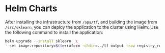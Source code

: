# Helm Charts


After installing the infrastructure from `/ops/tf`, and building the image from 
`/src/sklearn`, you can deploy the application to the cluster using Helm. 
Use the following command to install the application:

```bash
helm upgrade --install sklearn  \
--set image.repository=$(terraform -chdir=../tf output -raw registry_repository_url) .
```